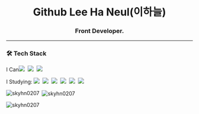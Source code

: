 
<h1 align="center">Github Lee Ha Neul(이하늘)</h1>
<h3 align="center">Front Developer.</h3>

---

<h3 align="left">🛠 Tech Stack</h3>


<p dir="auto"><span>I Can</span><a target="_blank" rel="noopener noreferrer nofollow" href="https://camo.githubusercontent.com/38ca492be962ee49033ba1fbb4310977227a0ff86e9920baf8d2d9cdc68f60e8/68747470733a2f2f696d672e736869656c64732e696f2f62616467652f48544d4c2d4533344632363f7374796c653d666c6174266c6f676f3d48544d4c35266c6f676f436f6c6f723d7768697465"><img src="https://camo.githubusercontent.com/38ca492be962ee49033ba1fbb4310977227a0ff86e9920baf8d2d9cdc68f60e8/68747470733a2f2f696d672e736869656c64732e696f2f62616467652f48544d4c2d4533344632363f7374796c653d666c6174266c6f676f3d48544d4c35266c6f676f436f6c6f723d7768697465" data-canonical-src="https://img.shields.io/badge/HTML-E34F26?style=flat&amp;logo=HTML5&amp;logoColor=white" style="max-width: 100%;"></a>&nbsp;
<a target="_blank" rel="noopener noreferrer nofollow" href="https://camo.githubusercontent.com/fda3fd382efeb1b213249a5f5e1779f7598f352eb3777c834fdab91a7cad81ff/68747470733a2f2f696d672e736869656c64732e696f2f62616467652f4353532d3135373242363f7374796c653d666c6174266c6f676f3d43535333266c6f676f436f6c6f723d7768697465"><img src="https://camo.githubusercontent.com/fda3fd382efeb1b213249a5f5e1779f7598f352eb3777c834fdab91a7cad81ff/68747470733a2f2f696d672e736869656c64732e696f2f62616467652f4353532d3135373242363f7374796c653d666c6174266c6f676f3d43535333266c6f676f436f6c6f723d7768697465" data-canonical-src="https://img.shields.io/badge/CSS-1572B6?style=flat&amp;logo=CSS3&amp;logoColor=white" style="max-width: 100%;"></a>&nbsp;
<a target="_blank" rel="noopener noreferrer nofollow" href="https://camo.githubusercontent.com/cfc15bdb0bb82f952d3d3efa9486e4ae5d90bebb3460de63c6100cc0713c4a22/68747470733a2f2f696d672e736869656c64732e696f2f62616467652f4a6176615363726970742d4637444631453f7374796c653d666c6174266c6f676f3d4a617661536372697074266c6f676f436f6c6f723d7768697465"><img src="https://camo.githubusercontent.com/cfc15bdb0bb82f952d3d3efa9486e4ae5d90bebb3460de63c6100cc0713c4a22/68747470733a2f2f696d672e736869656c64732e696f2f62616467652f4a6176615363726970742d4637444631453f7374796c653d666c6174266c6f676f3d4a617661536372697074266c6f676f436f6c6f723d7768697465" data-canonical-src="https://img.shields.io/badge/JavaScript-F7DF1E?style=flat&amp;logo=JavaScript&amp;logoColor=white" style="max-width: 100%;"></a>&nbsp;

<span>I Studying:</span>
<a target="_blank" rel="noopener noreferrer nofollow" href="https://camo.githubusercontent.com/cc36f0bb6c4c413ad968a78ed48a323c930a098f69b6fec71028be56f2d950c5/68747470733a2f2f696d672e736869656c64732e696f2f62616467652f52656163742d3631444146423f7374796c653d666c6174266c6f676f3d5265616374266c6f676f436f6c6f723d7768697465"><img src="https://camo.githubusercontent.com/cc36f0bb6c4c413ad968a78ed48a323c930a098f69b6fec71028be56f2d950c5/68747470733a2f2f696d672e736869656c64732e696f2f62616467652f52656163742d3631444146423f7374796c653d666c6174266c6f676f3d5265616374266c6f676f436f6c6f723d7768697465" data-canonical-src="https://img.shields.io/badge/React-61DAFB?style=flat&amp;logo=React&amp;logoColor=white" style="max-width: 100%;"></a>&nbsp;
<a target="_blank" rel="noopener noreferrer nofollow" href="https://camo.githubusercontent.com/8d4dada41caa8e1df0b4f3d7542f9a3f89fd08c5f00eb2bf64d6dbfbe12f7b40/68747470733a2f2f696d672e736869656c64732e696f2f62616467652f52656475782d3736344142433f7374796c653d666c6174266c6f676f3d5265647578266c6f676f436f6c6f723d7768697465"><img src="https://camo.githubusercontent.com/8d4dada41caa8e1df0b4f3d7542f9a3f89fd08c5f00eb2bf64d6dbfbe12f7b40/68747470733a2f2f696d672e736869656c64732e696f2f62616467652f52656475782d3736344142433f7374796c653d666c6174266c6f676f3d5265647578266c6f676f436f6c6f723d7768697465" data-canonical-src="https://img.shields.io/badge/Redux-764ABC?style=flat&amp;logo=Redux&amp;logoColor=white" style="max-width: 100%;"></a>&nbsp;
<a target="_blank" rel="noopener noreferrer nofollow" href="https://camo.githubusercontent.com/9b05634f0aed6e64b7125f989524f07053a11ed5ee6344a188f27a14fba8e241/68747470733a2f2f696d672e736869656c64732e696f2f62616467652f5265616374526f757465722d4341343234353f7374796c653d666c6174266c6f676f3d5265616374526f75746572266c6f676f436f6c6f723d7768697465"><img src="https://camo.githubusercontent.com/9b05634f0aed6e64b7125f989524f07053a11ed5ee6344a188f27a14fba8e241/68747470733a2f2f696d672e736869656c64732e696f2f62616467652f5265616374526f757465722d4341343234353f7374796c653d666c6174266c6f676f3d5265616374526f75746572266c6f676f436f6c6f723d7768697465" data-canonical-src="https://img.shields.io/badge/ReactRouter-CA4245?style=flat&amp;logo=ReactRouter&amp;logoColor=white" style="max-width: 100%;"></a>&nbsp;
<a target="_blank" rel="noopener noreferrer nofollow" href="https://camo.githubusercontent.com/1aea5525567384b0e55b24dcc65f42e11ade0c99b9945ed07a2fe6c1f83e7c66/68747470733a2f2f696d672e736869656c64732e696f2f62616467652f5461696c77696e644353532d3036423644343f7374796c653d666c6174266c6f676f3d5461696c77696e64435353266c6f676f436f6c6f723d7768697465"><img src="https://camo.githubusercontent.com/1aea5525567384b0e55b24dcc65f42e11ade0c99b9945ed07a2fe6c1f83e7c66/68747470733a2f2f696d672e736869656c64732e696f2f62616467652f5461696c77696e644353532d3036423644343f7374796c653d666c6174266c6f676f3d5461696c77696e64435353266c6f676f436f6c6f723d7768697465" data-canonical-src="https://img.shields.io/badge/TailwindCSS-06B6D4?style=flat&amp;logo=TailwindCSS&amp;logoColor=white" style="max-width: 100%;"></a>&nbsp;
<a target="_blank" rel="noopener noreferrer nofollow" href="https://camo.githubusercontent.com/7ff777318e5045b470af4680e4ac180b52de6ca9242f0d244de532acd22fc674/68747470733a2f2f696d672e736869656c64732e696f2f62616467652f426f6f7473747261702d3739353242333f7374796c653d666c6174266c6f676f3d426f6f747374726170266c6f676f436f6c6f723d7768697465"><img src="https://camo.githubusercontent.com/7ff777318e5045b470af4680e4ac180b52de6ca9242f0d244de532acd22fc674/68747470733a2f2f696d672e736869656c64732e696f2f62616467652f426f6f7473747261702d3739353242333f7374796c653d666c6174266c6f676f3d426f6f747374726170266c6f676f436f6c6f723d7768697465" data-canonical-src="https://img.shields.io/badge/Bootstrap-7952B3?style=flat&amp;logo=Bootstrap&amp;logoColor=white" style="max-width: 100%;"></a>&nbsp;
<a target="_blank" rel="noopener noreferrer nofollow" href="https://camo.githubusercontent.com/eee38ff4036b486aab0b8775a29ae24d3e1bd5a6bf589fcb1e45a59ad4775add/68747470733a2f2f696d672e736869656c64732e696f2f62616467652f7374796c6564436f6d706f6e656e74732d4442373039333f7374796c653d666c6174266c6f676f3d7374796c6564436f6d706f6e656e7473266c6f676f436f6c6f723d7768697465"><img src="https://camo.githubusercontent.com/eee38ff4036b486aab0b8775a29ae24d3e1bd5a6bf589fcb1e45a59ad4775add/68747470733a2f2f696d672e736869656c64732e696f2f62616467652f7374796c6564436f6d706f6e656e74732d4442373039333f7374796c653d666c6174266c6f676f3d7374796c6564436f6d706f6e656e7473266c6f676f436f6c6f723d7768697465" data-canonical-src="https://img.shields.io/badge/styledComponents-DB7093?style=flat&amp;logo=styledComponents&amp;logoColor=white" style="max-width: 100%;"></a>&nbsp;



<p><img align="left" src="https://github-readme-stats.vercel.app/api/top-langs?username=skyhn0207&show_icons=true&locale=en&layout=compact" alt="skyhn0207" /></p>

<p>&nbsp;<img align="center" src="https://github-readme-stats.vercel.app/api?username=skyhn0207&show_icons=true&locale=en" alt="skyhn0207" /></p>

<p><img align="center" src="https://github-readme-streak-stats.herokuapp.com/?user=skyhn0207&" alt="skyhn0207" /></p>
